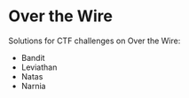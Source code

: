 # Over the Wire
Solutions for CTF challenges on Over the Wire:
* Bandit
* Leviathan
* Natas
* Narnia
